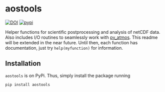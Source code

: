 # aostools 

[![DOI](https://zenodo.org/badge/DOI/10.5281/zenodo.597598.svg)](https://doi.org/10.5281/zenodo.597598) [![pypi](https://badge.fury.io/py/aostools.svg)](https://badge.fury.io/py/aostools)

Helper functions for scientific postprocessing and analysis of netCDF data. Also includes I/O routines to seamlessly work with [pv_atmos](https://github.com/mjucker/pv_atmos). 
This readme will be extended in the near future. Until then, each function has documentation, just try `help(myfunction)` for information.

## Installation

`aostools` is on PyPi. Thus, simply install the package running
```
pip install aostools
```
